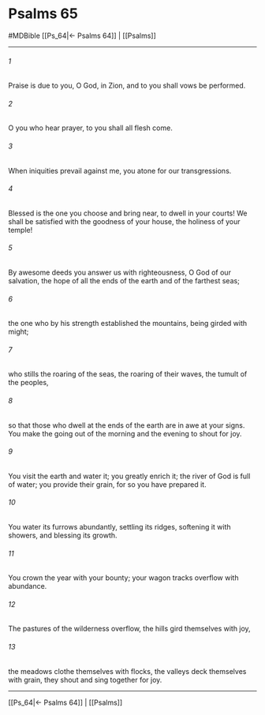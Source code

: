 # Psalms 65
#MDBible
[[Ps_64|← Psalms 64]] | [[Psalms]]

***

###### 1 

Praise is due to you, O God, in Zion, and to you shall vows be performed. 

###### 2 

O you who hear prayer, to you shall all flesh come. 

###### 3 

When iniquities prevail against me, you atone for our transgressions. 

###### 4 

Blessed is the one you choose and bring near, to dwell in your courts! We shall be satisfied with the goodness of your house, the holiness of your temple! 

###### 5 

By awesome deeds you answer us with righteousness, O God of our salvation, the hope of all the ends of the earth and of the farthest seas; 

###### 6 

the one who by his strength established the mountains, being girded with might; 

###### 7 

who stills the roaring of the seas, the roaring of their waves, the tumult of the peoples, 

###### 8 

so that those who dwell at the ends of the earth are in awe at your signs. You make the going out of the morning and the evening to shout for joy. 

###### 9 

You visit the earth and water it; you greatly enrich it; the river of God is full of water; you provide their grain, for so you have prepared it. 

###### 10 

You water its furrows abundantly, settling its ridges, softening it with showers, and blessing its growth. 

###### 11 

You crown the year with your bounty; your wagon tracks overflow with abundance. 

###### 12 

The pastures of the wilderness overflow, the hills gird themselves with joy, 

###### 13 

the meadows clothe themselves with flocks, the valleys deck themselves with grain, they shout and sing together for joy. 

***

[[Ps_64|← Psalms 64]] | [[Psalms]]
